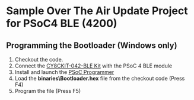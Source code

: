 # Sample Over The Air Update Project for PSoC4 BLE (4200)


## Programming the Bootloader (Windows only)

1. Checkout the code.
1. Connect the [CY8CKIT-042-BLE Kit](http://www.cypress.com/documentation/development-kitsboards/cy8ckit-042-ble-bluetooth-low-energy-ble-pioneer-kit) with the PSoC 4 BLE module 
1. Install and launch the [PSoC Programmer](http://www.cypress.com/products/psoc-programmer)
1. Load the **binaries\Bootloader.hex** file from the checkout code (Press F4)
1. Program the file (Press F5) 
